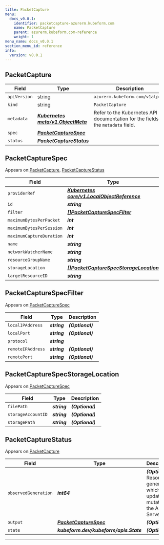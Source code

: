 ```yaml
---
title: PacketCapture
menu:
  docs_v0.0.1:
    identifier: packetcapture-azurerm.kubeform.com
    name: PacketCapture
    parent: azurerm.kubeform.com-reference
    weight: 1
menu_name: docs_v0.0.1
section_menu_id: reference
info:
  version: v0.0.1
---
```


## PacketCapture
| Field | Type | Description |
| ------ | ----- | ----------- |
| `apiVersion` | string | `azurerm.kubeform.com/v1alpha1` |
|    `kind` | string | `PacketCapture` |
| `metadata` | ***[Kubernetes meta/v1.ObjectMeta](https://kubernetes.io/docs/reference/generated/kubernetes-api/v1.13/#objectmeta-v1-meta)***|Refer to the Kubernetes API documentation for the fields of the `metadata` field.|
| `spec` | ***[PacketCaptureSpec](#packetcapturespec)***||
| `status` | ***[PacketCaptureStatus](#packetcapturestatus)***||
## PacketCaptureSpec

Appears on:[PacketCapture](#packetcapture), [PacketCaptureStatus](#packetcapturestatus)

| Field | Type | Description |
| ------ | ----- | ----------- |
| `providerRef` | ***[Kubernetes core/v1.LocalObjectReference](https://kubernetes.io/docs/reference/generated/kubernetes-api/v1.13/#localobjectreference-v1-core)***||
| `id` | ***string***||
| `filter` | ***[[]PacketCaptureSpecFilter](#packetcapturespecfilter)***| ***(Optional)*** |
| `maximumBytesPerPacket` | ***int***| ***(Optional)*** |
| `maximumBytesPerSession` | ***int***| ***(Optional)*** |
| `maximumCaptureDuration` | ***int***| ***(Optional)*** |
| `name` | ***string***||
| `networkWatcherName` | ***string***||
| `resourceGroupName` | ***string***||
| `storageLocation` | ***[[]PacketCaptureSpecStorageLocation](#packetcapturespecstoragelocation)***||
| `targetResourceID` | ***string***||
## PacketCaptureSpecFilter

Appears on:[PacketCaptureSpec](#packetcapturespec)

| Field | Type | Description |
| ------ | ----- | ----------- |
| `localIPAddress` | ***string***| ***(Optional)*** |
| `localPort` | ***string***| ***(Optional)*** |
| `protocol` | ***string***||
| `remoteIPAddress` | ***string***| ***(Optional)*** |
| `remotePort` | ***string***| ***(Optional)*** |
## PacketCaptureSpecStorageLocation

Appears on:[PacketCaptureSpec](#packetcapturespec)

| Field | Type | Description |
| ------ | ----- | ----------- |
| `filePath` | ***string***| ***(Optional)*** |
| `storageAccountID` | ***string***| ***(Optional)*** |
| `storagePath` | ***string***| ***(Optional)*** |
## PacketCaptureStatus

Appears on:[PacketCapture](#packetcapture)

| Field | Type | Description |
| ------ | ----- | ----------- |
| `observedGeneration` | ***int64***| ***(Optional)*** Resource generation, which is updated on mutation by the API Server.|
| `output` | ***[PacketCaptureSpec](#packetcapturespec)***| ***(Optional)*** |
| `state` | ***kubeform.dev/kubeform/apis.State***| ***(Optional)*** |
---
